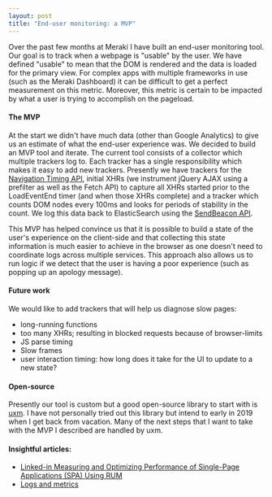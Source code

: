 ```yaml
---
layout: post
title: "End-user monitoring: a MVP"
---
```

Over the past few months at Meraki I have built an end-user monitoring tool. Our goal is to
track when a webpage is "usable" by the user. We have defined "usable" to mean that the DOM
is rendered and the data is loaded for the primary view. For complex apps with multiple frameworks
in use (such as the Meraki Dashboard) it can be difficult to get a perfect measurement on this
metric. Moreover, this metric is certain to be impacted by what a user is trying to accomplish
on the pageload.

#### The MVP

At the start we didn't have much data (other than Google Analytics) to give us an estimate of what
the end-user experience was. We decided to build an MVP tool and iterate. The current tool consists
of a collector which multiple trackers log to. Each tracker has a single responsibility which makes it
easy to add new trackers. Presently we have trackers for the [Navigation Timing API](https://developer.mozilla.org/en-US/docs/Web/API/Navigation_timing_API),
initial XHRs (we instrument jQuery AJAX using a prefilter as well as the Fetch API) to capture
all XHRs started prior to the LoadEventEnd timer (and when those XHRs complete) and a tracker
which counts DOM nodes every 100ms and looks for periods of stability in the count. We log
this data back to ElasticSearch using the [SendBeacon API](https://developer.mozilla.org/en-US/docs/Web/API/Navigator/sendBeacon).

This MVP has helped convince us that it is possible to build a state of the user's experience on
the client-side and that collecting this state information is much easier to achieve in the browser as
one doesn't need to coordinate logs across multiple services. This approach also allows us to run logic
if we detect that the user is having a poor experience (such as popping up an apology message).

#### Future work

We would like to add trackers that will help us diagnose slow pages:
- long-running functions
- too many XHRs; resulting in blocked requests because of browser-limits
- JS parse timing
- Slow frames
- user interaction timing: how long does it take for the UI to update to a new state?

#### Open-source

Presently our tool is custom but a good open-source library to start with is [uxm](https://github.com/treosh/uxm).
I have not personally tried out this library but intend to early in 2019 when I get back
from vacation. Many of the next steps that I want to take with the MVP I described are
handled by uxm.

#### Insightful articles:
- [Linked-in Measuring and Optimizing Performance of Single-Page Applications (SPA) Using RUM](https://engineering.linkedin.com/blog/2017/02/measuring-and-optimizing-performance-of-single-page-applications)
- [Logs and metrics](https://medium.com/@copyconstruct/logs-and-metrics-6d34d3026e38)



